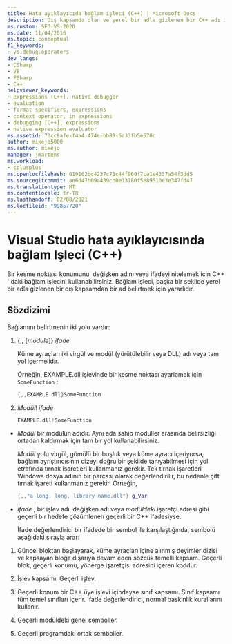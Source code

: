 ```yaml
---
title: Hata ayıklayıcıda bağlam işleci (C++) | Microsoft Docs
description: Dış kapsamda olan ve yerel bir adla gizlenen bir C++ adı için bağlam sağlamanız gerekebilir. Bunu yapmak için bağlam işlecini nasıl kullanacağınızı öğrenin.
ms.custom: SEO-VS-2020
ms.date: 11/04/2016
ms.topic: conceptual
f1_keywords:
- vs.debug.operators
dev_langs:
- CSharp
- VB
- FSharp
- C++
helpviewer_keywords:
- expressions [C++], native debugger
- evaluation
- format specifiers, expressions
- context operator, in expressions
- debugging [C++], expressions
- native expression evaluator
ms.assetid: 73cc9afe-f4a4-474e-bb89-5a33fb5e570c
author: mikejo5000
ms.author: mikejo
manager: jmartens
ms.workload:
- cplusplus
ms.openlocfilehash: 619162bc4237c71c44f960f7ca1e4337a54f3dd5
ms.sourcegitcommit: ae6d47b09a439cd0e13180f5e89510e3e347fd47
ms.translationtype: MT
ms.contentlocale: tr-TR
ms.lasthandoff: 02/08/2021
ms.locfileid: "99857720"
---
```

# <a name="context-operator-in-the-visual-studio-debugger-c"></a>Visual Studio hata ayıklayıcısında bağlam Işleci (C++)
Bir kesme noktası konumunu, değişken adını veya ifadeyi nitelemek için C++ ' daki bağlam işlecini kullanabilirsiniz. Bağlam işleci, başka bir şekilde yerel bir adla gizlenen bir dış kapsamdan bir ad belirtmek için yararlıdır.

## <a name="syntax"></a><a name="BKMK_Using_context_operators_to_specify_a_symbol"></a> Sözdizimi
 Bağlamını belirtmenin iki yolu vardır:

1. {,, [*module*]} *ifade*

     Küme ayraçları iki virgül ve modül (yürütülebilir veya DLL) adı veya tam yol içermelidir.

     Örneğin, EXAMPLE.dll işlevinde bir kesme noktası ayarlamak için `SomeFunction` :

    ```C++
    {,,EXAMPLE.dll}SomeFunction
    ```

2. *Modül*! *ifade*

    ```C++
    EXAMPLE.dll!SomeFunction
    ```

- *Modül* bir modülün adıdır. Aynı ada sahip modüller arasında belirsizliği ortadan kaldırmak için tam bir yol kullanabilirsiniz.

   *Modül* yolu virgül, gömülü bir boşluk veya küme ayracı içeriyorsa, bağlam ayrıştırıcısının dizeyi doğru bir şekilde tanıyabilmesi için yol etrafında tırnak işaretleri kullanmanız gerekir. Tek tırnak işaretleri Windows dosya adının bir parçası olarak değerlendirilir, bu nedenle çift tırnak işareti kullanmanız gerekir. Örneğin,

  ```C++
  {,,"a long, long, library name.dll"} g_Var
  ```

- *ifade* , bir işlev adı, değişken adı veya *modüldeki* işaretçi adresi gibi geçerli bir hedefe çözümlenen geçerli bir C++ ifadesiyse.

  İfade değerlendirici bir ifadede bir sembol ile karşılaştığında, sembolü aşağıdaki sırayla arar:

1. Güncel bloktan başlayarak, küme ayraçları içine alınmış deyimler dizisi ve kapsayan bloğa dışarıya devam eden sözcük temelli kapsam. Geçerli blok, geçerli konumu, yönerge işaretçisi adresini içeren koddur.

2. İşlev kapsamı. Geçerli işlev.

3. Geçerli konum bir C++ üye işlevi içindeyse sınıf kapsamı. Sınıf kapsamı tüm temel sınıfları içerir. İfade değerlendirici, normal baskınlık kurallarını kullanır.

4. Geçerli modüldeki genel semboller.

5. Geçerli programdaki ortak semboller.